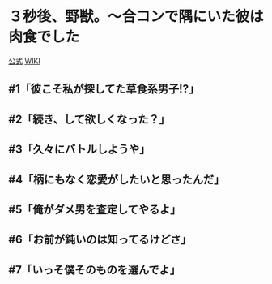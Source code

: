 # ３秒後、野獣。～合コンで隅にいた彼は肉食でした

[公式](https://3byogoyaju.af-original.com/) 
[WIKI](https://ja.wikipedia.org/wiki/3%E7%A7%92%E5%BE%8C%E3%80%81%E9%87%8E%E7%8D%A3%E3%80%82%E3%80%9C%E5%90%88%E3%82%B3%E3%83%B3%E3%81%A7%E9%9A%85%E3%81%AB%E3%81%84%E3%81%9F%E5%BD%BC%E3%81%AF%E6%B7%AB%E3%82%89%E3%81%AA%E8%82%89%E9%A3%9F%E3%81%A7%E3%81%97%E3%81%9F) 

## #1「彼こそ私が探してた草食系男子!?」

## #2「続き、して欲しくなった？」

## #3「久々にバトルしようや」

## #4「柄にもなく恋愛がしたいと思ったんだ」

## #5「俺がダメ男を査定してやるよ」

## #6「お前が鈍いのは知ってるけどさ」

## #7「いっそ僕そのものを選んでよ」
